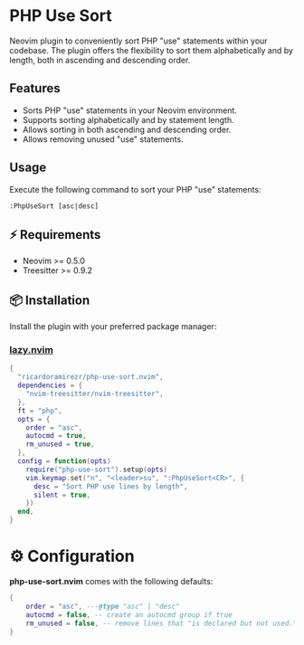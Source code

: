 # PHP Use Sort

Neovim plugin to conveniently sort PHP "use" statements within your codebase. The plugin offers the flexibility to sort them alphabetically and by length, both in ascending and descending order.

## Features

- Sorts PHP "use" statements in your Neovim environment.
- Supports sorting alphabetically and by statement length.
- Allows sorting in both ascending and descending order.
- Allows removing unused "use" statements.

## Usage

Execute the following command to sort your PHP "use" statements:

```vim
:PhpUseSort [asc|desc]
```

## ⚡️ Requirements

- Neovim >= 0.5.0
- Treesitter >= 0.9.2

## 📦 Installation

Install the plugin with your preferred package manager:

### [lazy.nvim](https://github.com/folke/lazy.nvim)

```lua
{
  "ricardoramirezr/php-use-sort.nvim",
  dependencies = {
    "nvim-treesitter/nvim-treesitter",
  },
  ft = "php",
  opts = {
    order = "asc",
    autocmd = true,
    rm_unused = true,
  },
  config = function(opts)
    require("php-use-sort").setup(opts)
    vim.keymap.set("n", "<leader>su", ":PhpUseSort<CR>", {
      desc = "Sort PHP use lines by length",
      silent = true,
    })
  end,
}
```

# ⚙️ Configuration

**php-use-sort.nvim** comes with the following defaults:

<!-- config:start -->

```lua
{
    order = "asc", ---@type "asc" | "desc"
    autocmd = false, -- create an autocmd group if true
    rm_unused = false, -- remove lines that "is declared but not used."
}
```

<!-- config:end -->
